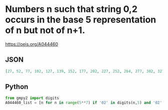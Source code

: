 # Numbers n such that string 0,2 occurs in the base 5 representation of n but not of n\+1\.
https://oeis.org/A044460
## JSON
```JSON
[27, 52, 77, 102, 127, 139, 152, 177, 202, 227, 252, 264, 277, 302, 327, 352, 377, 389, 402, 427, 452, 477, 502, 514, 527, 552, 577, 602, 627, 639, 652, 699, 702, 727, 752, 764, 777, 802, 827, 852, 877, 889, 902, 927, 952, 977]
```
## Python
```Python
from gmpy2 import digits
A044460_list = [n for n in range(5**7) if '02' in digits(n,5) and '02' not in digits(n+1,5)] # _Chai Wah Wu_, Dec 03 2015
```
